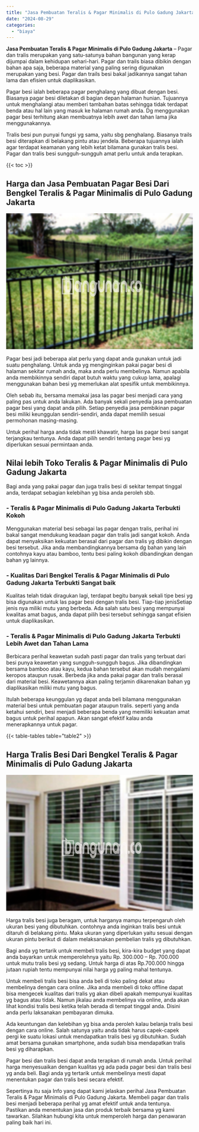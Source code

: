 ```yaml
---
title: "Jasa Pembuatan Teralis & Pagar Minimalis di Pulo Gadung Jakarta"
date: "2024-08-29"
categories: 
  - "biaya"
---
```


**Jasa Pembuatan Teralis & Pagar Minimalis di Pulo Gadung Jakarta** – Pagar dan tralis merupakan yang satu-satunya bahan bangunan yang kerap dijumpai dalam kehidupan sehari-hari. Pagar dan trails biasa dibikin dengan bahan apa saja, beberapa material yang paling sering digunakan merupakan yang besi. Pagar dan trails besi bakal jadikannya sangat tahan lama dan efisien untuk diaplikasikan.

Pagar besi ialah beberapa pagar penghalang yang dibuat dengan besi. Biasanya pagar besi diletakan di bagian depan halaman hunian. Tujuannya untuk menghalangi atau memberi tambahan batas sehingga tidak terdapat benda atau hal lain yang masuk ke halaman rumah anda. Dg menggunakan pagar besi terhitung akan membuatnya lebih awet dan tahan lama jika menggunakannya.

Tralis besi pun punyai fungsi yg sama, yaitu sbg penghalang. Biasanya trails besi diterapkan di belakang pintu atau jendela. Beberapa tujuannya ialah agar terdapat keamanan yang lebih ketat bilamana gunakan tralis besi. Pagar dan tralis besi sungguh-sungguh amat perlu untuk anda terapkan.

{{< toc >}}

## Harga dan Jasa Pembuatan Pagar Besi Dari Bengkel Teralis & Pagar Minimalis di Pulo Gadung Jakarta

![Jasa Pembuatan Teralis & Pagar Minimalis di Pulo Gadung Jakarta](/images/pagar-minimalis-murah-27.png)

Pagar besi jadi beberapa alat perlu yang dapat anda gunakan untuk jadi suatu penghalang. Untuk anda yg menginginkan pakai pagar besi di halaman sekitar rumah anda, maka anda perlu membelinya. Namun apabila anda membikinnya sendiri dapat butuh waktu yang cukup lama, apalagi menggunakan bahan besi yg memerlukan alat spesifik untuk membikinnya.

Oleh sebab itu, bersama memakai jasa las pagar besi menjadi cara yang paling pas untuk anda lakukan. Ada banyak sekali penyedia jasa pembuatan pagar besi yang dapat anda pilih. Setiap penyedia jasa pembikinan pagar besi miliki keunggulan sendiri-sendiri, anda dapat memilih sesuai permohonan masing-masing.

Untuk perihal harga anda tidak mesti khawatir, harga las pagar besi sangat terjangkau tentunya. Anda dapat pilih sendiri tentang pagar besi yg diperlukan sesuai permintaan anda.

## Nilai lebih Toko Teralis & Pagar Minimalis di Pulo Gadung Jakarta

Bagi anda yang pakai pagar dan juga tralis besi di sekitar tempat tinggal anda, terdapat sebagian kelebihan yg bisa anda peroleh sbb.

### \- Teralis & Pagar Minimalis di Pulo Gadung Jakarta Terbukti Kokoh

Menggunakan material besi sebagai las pagar dengan tralis, perihal ini bakal sangat mendukung keadaan pagar dan tralis jadi sangat kokoh. Anda dapat menyaksikan kekuatan berasal dari pagar dan tralis yg dibikin dengan besi tersebut. Jika anda membandingkannya bersama dg bahan yang lain contohnya kayu atau bamboo, tentu besi paling kokoh dibandingkan dengan bahan yg lainnya.

### \- Kualitas Dari Bengkel Teralis & Pagar Minimalis di Pulo Gadung Jakarta Terbukti Sangat baik

Kualitas telah tidak diragukan lagi, terdapat begitu banyak sekali tipe besi yg bisa digunakan untuk las pagar besi dengan tralis besi. Tiap-tiap jenisSetiap jenis nya miliki mutu yang berbeda. Ada salah satu besi yang mempunyai kwalitas amat bagus, anda dapat pilih besi tersebut sehingga sangat efisien untuk diaplikasikan.

### \- Teralis & Pagar Minimalis di Pulo Gadung Jakarta Terbukti Lebih Awet dan Tahan Lama

Berbicara perihal keawetan sudah pasti pagar dan tralis yang terbuat dari besi punya keawetan yang sungguh-sungguh bagus. Jika dibandingkan bersama bamboo atau kayu, kedua bahan tersebut akan mudah mengalami keropos ataupun rusak. Berbeda jika anda pakai pagar dan tralis berasal dari material besi. Keawetannya akan paling terjamin dikarenakan bahan yg diaplikasikan miliki mutu yang bagus.

Itulah beberapa keunggulan yg dapat anda beli bilamana menggunakan material besi untuk pembuatan pagar ataupun tralis. seperti yang anda ketahui sendiri, besi menjadi beberapa benda yang memiliki kekuatan amat bagus untuk perihal apapun. Akan sangat efektif kalau anda menerapkannya untuk pagar.

{{< table-tables table="table2" >}}

## Harga Tralis Besi Dari Bengkel Teralis & Pagar Minimalis di Pulo Gadung Jakarta

![Jasa Pembuatan Teralis & Pagar Minimalis di Pulo Gadung Jakarta](/images/teralis-minimalis-murah-04.png)

Harga tralis besi juga beragam, untuk harganya mampu terpengaruh oleh ukuran besi yang dibutuhkan. contohnya anda inginkan tralis besi untuk ditaruh di belakang pintu. Maka ukuran yang diperlukan yaitu sesuai dengan ukuran pintu berikut di dalam melaksanakan pembelian tralis yg dibutuhkan.

Bagi anda yg tertarik untuk membeli tralis besi, kira-kira budget yang dapat anda bayarkan untuk memperolehnya yaitu Rp. 300.000 – Rp. 700.000 untuk mutu tralis besi yg sedang. Untuk harga di atas Rp.700.000 hingga jutaan rupiah tentu mempunyai nilai harga yg paling mahal tentunya.

Untuk membeli tralis besi bisa anda beli di toko paling dekat atau membelinya dengan cara online. Jika anda membeli di toko offline dapat bisa mengecek kualitas dari tralis yg akan dibeli apakah mempunyai kualitas yg bagus atau tidak. Namun jikalau anda membelinya via online, anda akan lihat kondisi tralis besi ketika telah berada di tempat tinggal anda. Disini anda perlu laksanakan pembayaran dimuka.

Ada keuntungan dan kelebihan yg bisa anda peroleh kalau belanja tralis besi dengan cara online. Salah satunya yaitu anda tidak harus capek-capek pergi ke suatu lokasi untuk mendapatkan tralis besi yg dibutuhkan. Sudah amat bersama gunakan smartphone, anda sudah bisa mendapatkan tralis besi yg diharapkan.

Pagar besi dan tralis besi dapat anda terapkan di rumah anda. Untuk perihal harga menyesuaikan dengan kualitas yg ada pada pagar besi dan tralis besi yg anda beli. Bagi anda yg tertarik untuk membelinya mesti dapat menentukan pagar dan tralis besi secara efektif.

Sepertinya itu saja Info yang dapat kami jelaskan perihal Jasa Pembuatan Teralis & Pagar Minimalis di Pulo Gadung Jakarta. Membeli pagar dan tralis besi menjadi beberapa perihal yg amat efektif untuk anda tentunya. Pastikan anda menentukan jasa dan produk terbaik bersama yg kami tawarkan. Silahkan hubungi kita untuk memperoleh harga dan penawaran paling baik hari ini.
